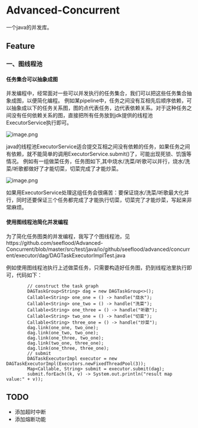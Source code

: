 # Advanced-Concurrent
一个java的并发库。


## Feature
### 一、图线程池
#### 任务集合可以抽象成图
并发编程中，经常面对一些可以并发执行的任务集合，我们可以把这些任务集合抽象成图，以便简化编程。
例如某pipeline中，任务之间没有互相先后顺序依赖，可以抽象成以下的任务关系图，图的点代表任务，边代表依赖关系。对于这种任务之间没有任何依赖关系的图，直接把所有任务放到jdk提供的线程池ExecutorService执行即可。

![image.png](https://upload-images.jianshu.io/upload_images/8926363-ed6f2b9dddcc8c94.png?imageMogr2/auto-orient/strip%7CimageView2/2/w/1240)


java的线程池ExecutorService适合提交互相之间没有依赖的任务，如果任务之间有依赖，就不能简单的调用ExecutorService.submit()了，可能出现死锁、饥饿等情况。
例如有一组做菜任务，任务图如下,其中烧水/洗菜/听歌可以并行，烧水/洗菜/听歌都做好了才能切菜，切菜完成了才能炒菜。

 ![image.png](https://upload-images.jianshu.io/upload_images/8926363-83b487d5c655f3e1.png?imageMogr2/auto-orient/strip%7CimageView2/2/w/1240)
 
如果用ExecutorService处理这组任务会很痛苦：要保证烧水/洗菜/听歌最大化并行，同时还要保证三个任务都完成了才能执行切菜，切菜完了才能炒菜，写起来非常麻烦。

#### 使用图线程池简化并发编程
为了简化任务图类的并发编程，我写了个图线程池，见https://github.com/seeflood/Advanced-Concurrent/blob/master/src/test/java/io/github/seeflood/advanced/concurrent/executor/dag/DAGTaskExecutorImplTest.java

例如使用图线程池执行上述做菜任务，只需要构造好任务图，扔到线程池里执行即可，代码如下：
```
        // construct the task graph
        DAGTaskGroup<String> dag = new DAGTaskGroup<>();
        Callable<String> one_one = () -> handle("烧水");
        Callable<String> one_two = () -> handle("洗菜");
        Callable<String> one_three = () -> handle("听歌");
        Callable<String> two_one = () -> handle("切菜");
        Callable<String> three_one = () -> handle("炒菜");
        dag.link(one_one, two_one);
        dag.link(one_two, two_one);
        dag.link(one_three, two_one);
        dag.link(two_one, three_one);
        dag.link(one_three, three_one);
        // submit 
        DAGTaskExecutorImpl executor = new DAGTaskExecutorImpl(Executors.newFixedThreadPool(3));
        Map<Callable, String> submit = executor.submit(dag);
        submit.forEach((k, v) -> System.out.println("result map value:" + v));

```

## TODO

- 添加超时中断
- 添加熔断功能
